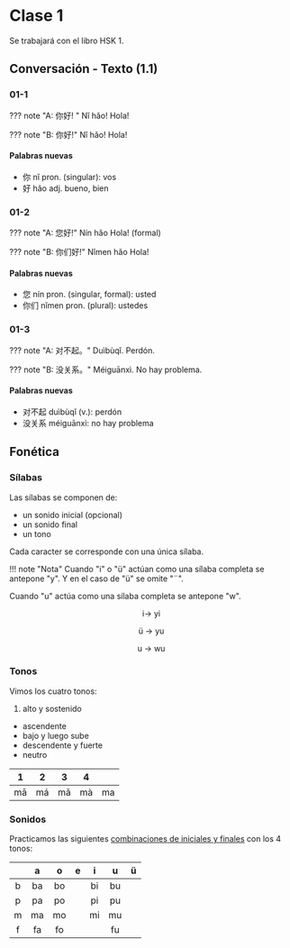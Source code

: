 # Clase 1

Se trabajará con el libro HSK 1.

## Conversación - Texto (1.1)

### 01-1


??? note "A: 你好! "
    Nǐ hǎo!
    Hola!

??? note "B: 你好!"
    Nǐ hǎo!
    Hola!

#### Palabras nuevas

- 你 nǐ pron. (singular): vos
- 好 hǎo adj. bueno, bien 

### 01-2

??? note "A: 您好!"
    Nín hǎo
    Hola! (formal)

??? note "B: 你们好!"
    Nǐmen hǎo
    Hola!

#### Palabras nuevas

- 您 nín pron. (singular, formal): usted
- 你们 nǐmen pron. (plural): ustedes 

### 01-3

??? note "A: 对不起。"
    Duìbùqǐ.
    Perdón.

??? note "B: 没关系。"
    Méiguānxì.
    No hay problema.

#### Palabras nuevas

- 对不起 duìbùqǐ (v.): perdón
- 没关系 méiguānxì: no hay problema

## Fonética

### Sílabas

Las sílabas se componen de:
 - un sonido inicial (opcional)
 - un sonido final
 - un tono
 
Cada caracter se corresponde con una única sílaba.

!!! note "Nota"
    Cuando "i" o "ü" actúan como una sílaba completa se antepone "y". Y en el caso de "ü" se omite "¨".
    </p>
    Cuando "u" actúa como una sílaba completa se antepone "w".
    </p>
    <center>i-> yi
    </p>
    ü -> yu
    </p>
    u -> wu</center>

### Tonos

Vimos los cuatro tonos:

1. alto y sostenido
- ascendente
- bajo y luego sube
- descendente y fuerte
- neutro

<center>

| 1 | 2 | 3 | 4 |   |
|---|---|---|---|---|
| mā | má | mǎ | mà | ma  |

</center>

### Sonidos

Practicamos las siguientes [combinaciones de iniciales y finales](../recursos/sonidos.md) con los 4 tonos:

<center>

|     |  a  |  o  |  e  |  i  |  u  |  ü  |
|:---:|:---:|:---:|:---:|:---:|:---:|:---:|
|  b  | ba  | bo  |     | bi  | bu  |     |
|  p  | pa  | po  |     | pi  | pu  |     |
|  m  | ma  | mo  |     | mi  | mu  |     |
|  f  | fa  | fo  |     |     | fu  |     |

</center>
